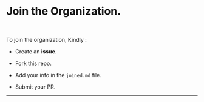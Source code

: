 # Join the Organization.

<br>

To join the organization, Kindly : <br>

* Create an <b>issue</b>.

* Fork this repo.

* Add your info in the ```joined.md``` file.

* Submit your PR. 

----------------------------------------------------
